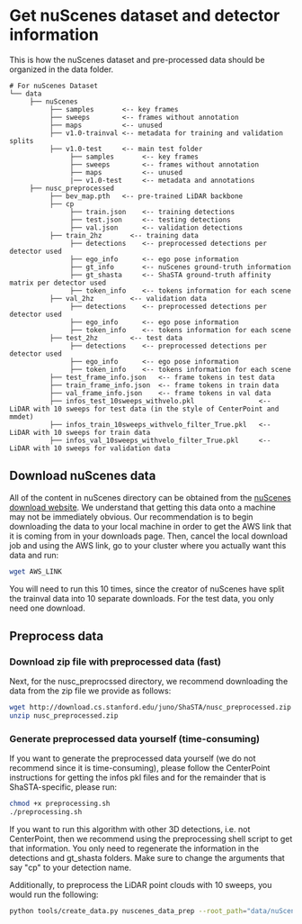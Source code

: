 # Get nuScenes dataset and detector information
This is how the nuScenes dataset and pre-processed data should be organized in the data folder.

```
# For nuScenes Dataset         
└── data
     ├── nuScenes
          ├── samples       <-- key frames
          ├── sweeps        <-- frames without annotation
          ├── maps          <-- unused
          ├── v1.0-trainval <-- metadata for training and validation splits
          ├── v1.0-test     <-- main test folder 
               ├── samples       <-- key frames
               ├── sweeps        <-- frames without annotation
               ├── maps          <-- unused
               |── v1.0-test     <-- metadata and annotations
     ├── nusc_preprocessed
          ├── bev_map.pth   <-- pre-trained LiDAR backbone
          ├── cp
               ├── train.json    <-- training detections
               ├── test.json     <-- testing detections
               ├── val.json      <-- validation detections
          ├── train_2hz       <-- training data
               ├── detections    <-- preprocessed detections per detector used
               ├── ego_info      <-- ego pose information
               ├── gt_info       <-- nuScenes ground-truth information
               ├── gt_shasta     <-- ShaSTA ground-truth affinity matrix per detector used
               ├── token_info    <-- tokens information for each scene
          ├── val_2hz         <-- validation data
               ├── detections    <-- preprocessed detections per detector used
               ├── ego_info      <-- ego pose information
               ├── token_info    <-- tokens information for each scene
          ├── test_2hz        <-- test data
               ├── detections    <-- preprocessed detections per detector used
               ├── ego_info      <-- ego pose information
               ├── token_info    <-- tokens information for each scene
          ├── test_frame_info.json   <-- frame tokens in test data
          ├── train_frame_info.json  <-- frame tokens in train data
          ├── val_frame_info.json    <-- frame tokens in val data
          ├── infos_test_10sweeps_withvelo.pkl                <-- LiDAR with 10 sweeps for test data (in the style of CenterPoint and mmdet)
          ├── infos_train_10sweeps_withvelo_filter_True.pkl   <-- LiDAR with 10 sweeps for train data 
          ├── infos_val_10sweeps_withvelo_filter_True.pkl     <-- LiDAR with 10 sweeps for validation data 

```

## Download nuScenes data

All of the content in nuScenes directory can be obtained from the [nuScenes download website](https://www.nuscenes.org/nuscenes#download). We understand that getting this data onto a machine may not be immediately obvious. Our recommendation is to begin downloading the data to your local machine in order to get the AWS link that it is coming from in your downloads page. Then, cancel the local download job and using the AWS link, go to your cluster where you actually want this data and run:
```bash
wget AWS_LINK
```
You will need to run this 10 times, since the creator of nuScenes have split the trainval data into 10 separate downloads. For the test data, you only need one download. 

## Preprocess data

### Download zip file with preprocessed data (fast)

Next, for the nusc_preprocssed directory, we recommend downloading the data from the zip file we provide as follows:
```bash
wget http://download.cs.stanford.edu/juno/ShaSTA/nusc_preprocessed.zip
unzip nusc_preprocessed.zip
```

### Generate preprocessed data yourself (time-consuming)

If you want to generate the preprocessed data yourself (we do not recommend since it is time-consuming), please follow the CenterPoint instructions for getting the infos pkl files and for the remainder that is ShaSTA-specific, please run:
```bash
chmod +x preprocessing.sh
./preprocessing.sh
```

If you want to run this algorithm with other 3D detections, i.e. not CenterPoint, then we recommend using the preprocessing shell script to get that information. You only need to regenerate the information in the detections and gt_shasta folders. Make sure to change the arguments that say "cp" to your detection name. 

Additionally, to preprocess the LiDAR point clouds with 10 sweeps, you would run the following:
```bash
python tools/create_data.py nuscenes_data_prep --root_path="data/nuScenes" --save_path="data/nusc_preprocessed" --version="v1.0-trainval" --nsweeps=10
```